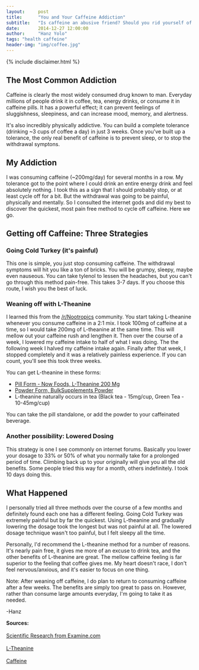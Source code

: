 ```yaml
---
layout:     post
title:      "You and Your Caffeine Addiction"
subtitle:   "Is caffeine an abusive friend? Should you rid yourself of it?"
date:       2014-12-27 12:00:00
author:     "Hanz Yolo"
tags: "health caffeine"
header-img: "img/coffee.jpg"
---
```


{% include disclaimer.html %}

<h2 class="section-heading">The Most Common Addiction</h2>
<p>Caffeine is clearly the most widely consumed drug known to man. Everyday millions of people drink it in coffee, tea, energy drinks, or consume it in caffeine pills. It has a powerful effect; it can prevent feelings of sluggishness, sleepiness, and can increase mood, memory, and alertness.</p>

<p>
It's also incredibly physically addictive. You can build a complete tolerance (drinking ~3 cups of coffee a day) in just 3 weeks. Once you've built up a tolerance, the only real benefit of caffeine is to prevent sleep, or to stop the withdrawal symptons.
</p>

<h2 class="section-heading">My Addiction</h2>

<p>I was consuming caffeine (~200mg/day) for several months in a row. My tolerance got to the point where I could drink an entire energy drink and feel absolutely nothing. I took this as a sign that I should probably stop, or at least cycle off for a bit. But the withdrawal was going to be painful, physically and mentally. So I consulted the internet gods and did my best to discover the quickest, most pain free method to cycle off caffeine. Here we go.</p>

<h2 class="section-heading">Getting off Caffeine: Three Strategies</h2>

<h3>Going Cold Turkey (it's painful)</h3>

<p>This one is simple, you just stop consuming caffeine. The withdrawal symptoms will hit you like a ton of bricks. You will be grumpy, sleepy, maybe even nauseous. You can take tylenol to lessen the headaches, but you can't go through this method pain-free. This takes 3-7 days. If you choose this route, I wish you the best of luck.</p>

<h3>Weaning off with L-Theanine</h3>

<p>I learned this from the <a href="www.reddit.com/r/nootropics">/r/Nootropics</a> community. You start taking L-theanine whenever you consume caffeine in a 2:1 mix. I took 100mg of caffeine at a time, so I would take 200mg of L-theanine at the same time. This will mellow out your caffeine rush and lengthen it. Then over the course of a week, I lowered my caffeine intake to half of what I was doing. The the following week I halved my caffeine intake again. Finally after that week, I stopped completely and it was a relatively painless experience. If you can count, you'll see this took three weeks.
</p>

<p>You can get L-theanine in these forms:</p>
<ul>
  <li><a href="http://www.amazon.com/gp/product/B000H7P9M0/ref=as_li_tl?ie=UTF8&camp=1789&creative=9325&creativeASIN=B000H7P9M0&linkCode=as2&tag=hanz06-20&linkId=RBJKLQWXFJM3QDIA">Pill Form - Now Foods, L-Theanine 200 Mg</a><img src="http://ir-na.amazon-adsystem.com/e/ir?t=hanz06-20&l=as2&o=1&a=B000H7P9M0" width="1" height="1" border="0" alt="" style="border:none !important; margin:0px !important;" /></li>
  <li><a href="http://www.amazon.com/gp/product/B00E7GESLA/ref=as_li_tl?ie=UTF8&camp=1789&creative=9325&creativeASIN=B00E7GESLA&linkCode=as2&tag=hanz06-20&linkId=7M62QQRGBU7QOIDE">Powder Form, BulkSupplements Powder</a><img src="http://ir-na.amazon-adsystem.com/e/ir?t=hanz06-20&l=as2&o=1&a=B00E7GESLA" width="1" height="1" border="0" alt="" style="border:none !important; margin:0px !important;" />
  </li>
  <li>L-theanine naturally occurs in tea (Black tea - 15mg/cup, Green Tea - 10-45mg/cup)</li>
</ul>

<p>You can take the pill standalone, or add the powder to your caffeinated beverage.</p>

<h3>Another possibility: Lowered Dosing</h3>

<p>This strategy is one I see commonly on internet forums. Basically you lower your dosage to 33% or 50% of what you normally take for a prolonged period of time. Climbing back up to your originally will give you all the old benefits. Some people tried this way for a month, others indefinitely. I took 10 days doing this.</p>

<h2 class="section-heading">What Happened</h2>
<p>I personally tried all three methods over the course of a few months and definitely found each one has a different feeling. Going Cold Turkey was extremely painful but by far the quickest. Using L-theanine and gradually lowering the dosage took the longest but was not painful at all. The lowered dosage technique wasn't too painful, but I felt sleepy all the time.</p>

<p>Personally, I'd recommend the L-theanine method for a number of reasons. It's nearly pain free, it gives me more of an excuse to drink tea, and the other benefits of L-theanine are great. The mellow caffeine feeling is far superior to the feeling that coffee gives me. My heart doesn't race, I don't feel nervous/anxious, and it's easier to focus on one thing.</p>

<p>Note: After weaning off caffeine, I do plan to return to consuming caffeine after a few weeks. The benefits are simply too great to pass on. However, rather than consume large amounts everyday, I'm going to take it as needed.</p>

-Hanz

<!-- Sources-->
<p><b>Sources:</b><br/>
<br><a href="http://store.examine.com/refer/hanz?loc=store%2Fstack-guides%2F">Scientific Research from Examine.com</a></br>
<br><a href="http://examine.com/supplements/Theanine/">L-Theanine</a></br>
<br><a href="http://examine.com/supplements/Caffeine/">Caffeine</a></br>
</p>
